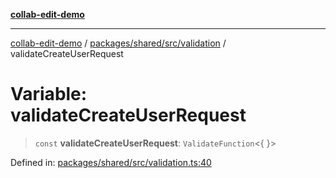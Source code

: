 [**collab-edit-demo**](../../../../../README.md)

***

[collab-edit-demo](../../../../../README.md) / [packages/shared/src/validation](../README.md) / validateCreateUserRequest

# Variable: validateCreateUserRequest

> `const` **validateCreateUserRequest**: `ValidateFunction`\<\{ \}\>

Defined in: [packages/shared/src/validation.ts:40](https://github.com/austyle-io/pub-sub-demo/blob/facd25f09850fc4e78e94ce267c52e173d869933/packages/shared/src/validation.ts#L40)
